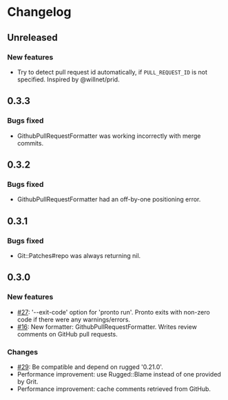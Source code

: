 # Changelog

## Unreleased

### New features

* Try to detect pull request id automatically, if `PULL_REQUEST_ID` is not specified. Inspired by @willnet/prid.

## 0.3.3

### Bugs fixed

* GithubPullRequestFormatter was working incorrectly with merge commits.

## 0.3.2

### Bugs fixed

* GithubPullRequestFormatter had an off-by-one positioning error.

## 0.3.1

### Bugs fixed

* Git::Patches#repo was always returning nil.

## 0.3.0

### New features

* [#27](https://github.com/mmozuras/pronto/issues/27): '--exit-code' option for 'pronto run'. Pronto exits with non-zero code if there were any warnings/errors.
* [#16](https://github.com/mmozuras/pronto/issues/16): New formatter: GithubPullRequestFormatter. Writes review comments on GitHub pull requests.

### Changes

* [#29](https://github.com/mmozuras/pronto/issues/29): Be compatible and depend on rugged '0.21.0'.
* Performance improvement: use Rugged::Blame instead of one provided by Grit.
* Performance improvement: cache comments retrieved from GitHub.
